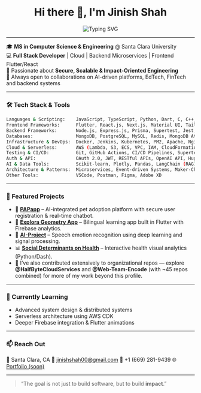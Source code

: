 <h1 align="center">Hi there 👋, I'm Jinish Shah</h1>

<p align="center">
  <img src="https://readme-typing-svg.demolab.com/?lines=Full+Stack+Engineer;Secure+and+Scalable+Cloud+Builder;Node+%7C+React+%7C+AWS+%7C+MongoDB+%7C+Flutter;Loves+Turning+Ideas+into+Impactful+Code&center=true&width=500&height=45&color=7EE787&vCenter=true&size=22" alt="Typing SVG">
</p>

---

🎓 **MS in Computer Science & Engineering** @ Santa Clara University  
💻 **Full Stack Developer** | Cloud | Backend Microservices | Frontend Flutter/React  
🔐 Passionate about **Secure, Scalable & Impact-Oriented Engineering**  
🤝 Always open to collaborations on AI-driven platforms, EdTech, FinTech and backend systems

---

### 🛠️ Tech Stack & Tools
```bash
Languages & Scripting:    JavaScript, TypeScript, Python, Dart, C, C++, Java, SQL, HTML, CSS
Frontend Frameworks:      Flutter, React.js, Next.js, Material UI, Tailwind CSS, HTML Canvas
Backend Frameworks:       Node.js, Express.js, Prisma, Supertest, Jest, Dash, Streamlit
Databases:                MongoDB, PostgreSQL, MySQL, Redis, MongoDB Atlas
Infrastructure & DevOps:  Docker, Jenkins, Kubernetes, PM2, Apache, Nginx, CentOS Linux
Cloud & Serverless:       AWS (Lambda, S3, ECS, VPC, IAM, CloudFormation, CloudWatch), Firebase
Testing & CI/CD:          Git, GitHub Actions, CI/CD Pipelines, Supertest, Jest
Auth & API:               OAuth 2.0, JWT, RESTful APIs, OpenAI API, Hugging Face API
AI & Data Tools:          Scikit-learn, Plotly, Pandas, LangChain (RAG), BioBERT, T5 Transformers
Architecture & Patterns:  Microservices, Event-driven Systems, Maker-Checker Workflows
Other Tools:              VSCode, Postman, Figma, Adobe XD
```
---

### 🚀 Featured Projects

* 🔐 **[PAPapp](https://github.com/jinishshah00/PAPapp)** – AI-integrated pet adoption platform with secure user registration & real-time chatbot.
* 📱 **[Explora Geometry App](https://github.com/jinishshah00/Explora-Geometry-App)** – Bilingual learning app built in Flutter with Firebase analytics.
* 🧠 **[AI-Project](https://github.com/jinishshah00/AI-Project)** – Speech emotion recognition using deep learning and signal processing.
* 📊 **[Social Determinants on Health](https://github.com/jinishshah00/SocialDeterminantsImpactsOnHealth)** – Interactive health visual analytics (Python/Dash).
* 🧭 I’ve also contributed extensively to organizational repos — explore **@HalfByteCloudServices** and **@Web-Team-Encode** (with ~45 repos combined) for more of my work beyond this profile.

---

### 🧠 Currently Learning

* Advanced system design & distributed systems
* Serverless architecture using AWS CDK
* Deeper Firebase integration & Flutter animations

---

### 📫 Reach Out

📍 Santa Clara, CA
📧 [jinishshah00@gmail.com](mailto:jinishshah00@gmail.com)
📱 +1 (669) 281-9439
🌐 [Portfolio (soon)](https://jinishshah00.github.io)

---

> “The goal is not just to build software, but to build **impact**.”

